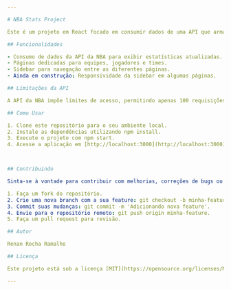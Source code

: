 ```yaml
---

# NBA Stats Project

Este é um projeto em React focado em consumir dados de uma API que armazena estatísticas da NBA. O objetivo principal é criar uma aplicação web para exibir informações sobre equipes, jogadores,estatisticas e jogos ao vivo da NBA.

## Funcionalidades

- Consumo de dados da API da NBA para exibir estatísticas atualizadas.
- Páginas dedicadas para equipes, jogadores e times.
- Sidebar para navegação entre as diferentes páginas.
- Ainda em construção: Responsividade da sidebar em algumas páginas.

## Limitações da API

A API da NBA impõe limites de acesso, permitindo apenas 100 requisições por dia para cada endpoint. Por isso, é importante otimizar o uso das requisições e considerar estratégias de cache para minimizar o número de chamadas à API.

## Como Usar

1. Clone este repositório para o seu ambiente local.
2. Instale as dependências utilizando npm install.
3. Execute o projeto com npm start.
4. Acesse a aplicação em [http://localhost:3000](http://localhost:3000).



## Contribuindo

Sinta-se à vontade para contribuir com melhorias, correções de bugs ou novas funcionalidades. Basta seguir estas etapas:

1. Faça um fork do repositório.
2. Crie uma nova branch com a sua feature: git checkout -b minha-feature.
3. Commit suas mudanças: git commit -m 'Adicionando nova feature'.
4. Envie para o repositório remoto: git push origin minha-feature.
5. Faça um pull request para revisão.

## Autor

Renan Rocha Ramalho

## Licença

Este projeto está sob a licença [MIT](https://opensource.org/licenses/MIT).

---
```


